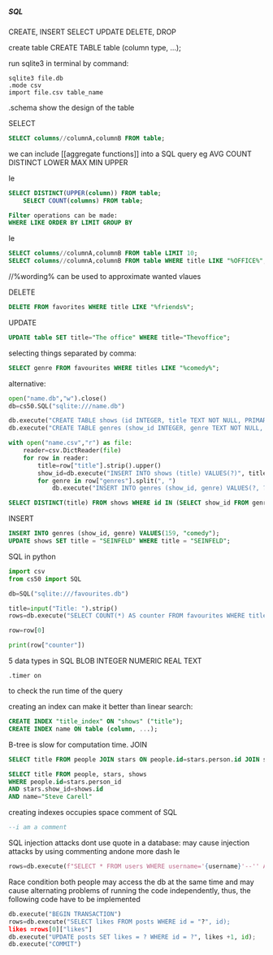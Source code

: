##### SQL
CREATE, INSERT
SELECT 
UPDATE
DELETE, DROP

create table
CREATE TABLE table (column type, ...);

run sqlite3 in terminal by command:
```command
sqlite3 file.db
.mode csv 
import file.csv table_name
```

.schema
show the design of the table

SELECT
```SQL
SELECT columns//columnA,columnB FROM table;
```


we can include [[aggregate functions]] into a SQL query
eg AVG COUNT DISTINCT LOWER MAX MIN UPPER

Ie 
```SQL
SELECT DISTINCT(UPPER(column)) FROM table;
	SELECT COUNT(columns) FROM table;

Filter operations can be made:
WHERE LIKE ORDER BY LIMIT GROUP BY
```

Ie 
```SQL
SELECT columns//columnA,columnB FROM table LIMIT 10;
SELECT columns//columnA,columnB FROM table WHERE title LIKE "%OFFICE%";
```

//%wording% can be used to approximate wanted vlaues

DELETE
```SQL
DELETE FROM favorites WHERE title LIKE "%friends%";
```
UPDATE
```SQL
UPDATE table SET title="The office" WHERE title="Thevoffice";
```
selecting things separated by comma:
```SQL
SELECT genre FROM favourites WHERE titles LIKE "%comedy%";
```
alternative: 
```python
open("name.db","w").close()
db=cs50.SQL("sqlite:///name.db")

db.execute("CREATE TABLE shows (id INTEGER, title TEXT NOT NULL, PRIMARY KEY)")
db.execute("CREATE TABLE genres (show_id INTEGER, genre TEXT NOT NULL, FOREIGN KEY(show_id) REFERENCES shows(id)")

with open("name.csv","r") as file:
	reader=csv.DictReader(file)
	for row in reader:
		title=row["title"].strip().upper()
		show_id=db.execute("INSERT INTO shows (title) VALUES(?)", title)
		for genre in row["genres"].split(", ")
			db.execute("INSERT INTO genres (show_id, genre) VALUES(?, ?)")
```

```SQL
SELECT DISTINCT(title) FROM shows WHERE id IN (SELECT show_id FROM genres WHERE genres="comedy") ORDER BY title;
```
INSERT
```SQL
INSERT INTO genres (show_id, genre) VALUES(159, "comedy");
UPDATE shows SET title = "SEINFELD" WHERE title = "SEINFELD";
```
SQL in python
```python
import csv
from cs50 import SQL

db=SQL("sqlite:///favourites.db")

title=input("Title: ").strip()
rows=db.execute("SELECT COUNT(*) AS counter FROM favourites WHERE title LIKE ?",title)

row=row[0]

print(row["counter"])
```

5 data types in SQL
BLOB
INTEGER
NUMERIC
REAL
TEXT
```command
.timer on 
```
to check the run time of the query

creating an index can make it better than linear search:
```sql
CREATE INDEX "title_index" ON "shows" ("title");
CREATE INDEX name ON table (column, ...);
```
B-tree is slow for computation time.
JOIN
```SQL
SELECT title FROM people JOIN stars ON people.id=stars.person.id JOIN shows ON stars.show_id=shows.id WHERE name="STEVE CARELL"

SELECT title FROM people, stars, shows
WHERE people.id=stars.person_id
AND stars.show_id=shows.id
AND name="Steve Carell" 
```
creating indexes occupies space
comment of SQL 
```SQL
--i am a comment
```
SQL injection attacks
dont use quote in a database:
may cause injection attacks by using commenting andone more dash
Ie
```python
rows=db.execute(f"SELECT * FROM users WHERE username='{username}'--'' AND password='{password}'")
```
Race condition
both people may access the db at the same time and may cause alternating problems of running the code independently, thus, the following code have to be implemented
```python
db.execute("BEGIN TRANSACTION")
rows=db.execute("SELECT likes FROM posts WHERE id = "?", id);
likes =rows[0]["likes"]
db.execute("UPDATE posts SET likes = ? WHERE id = ?", likes +1, id);
db.execute("COMMIT")
```
